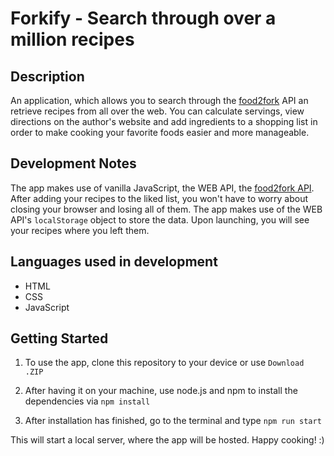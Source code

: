 # Forkify - Search through over a million recipes

## Description
An application, which allows you to search through the [food2fork](https://www.food2fork.com/) API an retrieve recipes from all over the web. You can calculate servings, view directions on the author's website and add ingredients to a shopping list in order to make cooking your favorite foods easier and more manageable.

## Development Notes
The app makes use of vanilla JavaScript, the WEB API, the [food2fork API](https://www.food2fork.com/about/api). After adding your recipes to the liked list, you won't have to worry about closing your browser and losing all of them. The app makes use of the WEB API's `localStorage` object to store the data. Upon launching, you will see your recipes where you left them.

## Languages used in development
* HTML
* CSS
* JavaScript

## Getting Started

1. To use the app, clone this repository to your device or use
 `Download .ZIP`

2. After having it on your machine, use node.js and npm to install the dependencies via
 `npm install`

3. After installation has finished, go to the terminal and type 
`npm run start`

 This will start a local server, where the app will be hosted. Happy cooking! :)